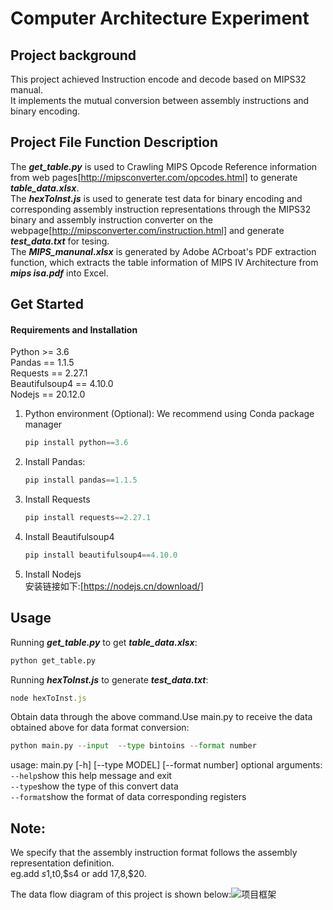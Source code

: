 # Computer Architecture Experiment
## Project background
This project achieved Instruction encode and decode based on MIPS32 manual.  
It implements the mutual conversion between assembly instructions and binary encoding.  
## Project File Function Description
The ***get_table.py*** is used to Crawling MIPS Opcode Reference information from web pages[http://mipsconverter.com/opcodes.html] to generate ***table_data.xlsx***.  
The ***hexToInst.js*** is used to generate test data for binary encoding and corresponding assembly instruction representations through the MIPS32 binary and assembly instruction converter on the webpage[http://mipsconverter.com/instruction.html] and generate ***test_data.txt*** for tesing.  
The ***MIPS_manunal.xlsx*** is generated by Adobe ACrboat's PDF extraction function, which extracts the table information of MIPS IV Architecture from ***mips isa.pdf*** into Excel.  
## Get Started
#### Requirements and Installation
Python >= 3.6  
Pandas  == 1.1.5  
Requests == 2.27.1  
Beautifulsoup4 == 4.10.0   
Nodejs == 20.12.0

1. Python environment (Optional): We recommend using Conda package manager
    ```python
    pip install python==3.6
    ```
2. Install Pandas:
    ```python
    pip install pandas==1.1.5
    ```
3. Install Requests
    ```python
    pip install requests==2.27.1
    ```
4. Install Beautifulsoup4
    ```python
    pip install beautifulsoup4==4.10.0   
    ```
5. Install Nodejs  
    安装链接如下:[https://nodejs.cn/download/]

## Usage
Running ***get_table.py*** to get ***table_data.xlsx***:  
```python
python get_table.py
```
Running ***hexToInst.js*** to generate ***test_data.txt***:
```javascript
node hexToInst.js
```
Obtain data through the above command.Use main.py to receive the data obtained above for data format conversion:
```python
python main.py --input  --type bintoins --format number
```
usage: main.py [-h] [--type MODEL] [--format number]
optional arguments:  
```--help```show this help message and exit  
```--type```show the type of this convert data  
```--format```show the format of data corresponding registers 
## Note:  
We specify that the assembly instruction format follows the assembly representation definition.  
eg.add $s1,$t0,$s4 or add $17,$8,$20.  

The data flow diagram of this project is shown below:![项目框架](pngs/项目框架.png)

